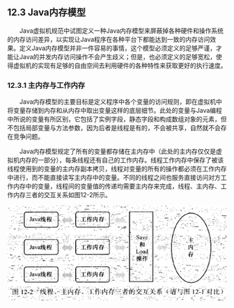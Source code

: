 ## 12.3 Java内存模型
　　Java虚拟机规范中试图定义一种Java内存模型来屏蔽掉各种硬件和操作系统的内存访问差异，以实现让Java程序在各种平台下都能达到一致的内存访问效果。定义Java内存模型并非一件容易的事情，这个模型必须定义的足够严谨，才能让Java的并发内存访问操作不会产生歧义；但是，也必须定义的足够宽松，使得虚拟机的实现有足够的自由空间去利用硬件的各种特性来获取更好的执行速度。

### 12.3.1 主内存与工作内存
　　Java内存模型的主要目标是定义程序中各个变量的访问规则，即在虚拟机中将变量存储到内存和从内存中取出变量这样的底层细节。此处的变量与Java编程中所说的变量有所区别，它包括了实例字段，静态字段和构成数组对象的元素，但不包括局部变量与方法参数，因为后者是线程是有的，不会被共享，自然就不会存在竞争问题。

　　Java内存模型规定了所有的变量都存储在主内存中（此处的主内存仅仅是虚拟机内存的一部分），每条线程还有自己的工作内存。线程工作内存中保存了被该线程使用到的变量的主内存副本拷贝，线程对变量的所有的操作都必须在工作内存中进行，而不能直接读写主内存中的变量。不同的线程之间也服务直接访问对方工作内存中的变量，线程间的变量值的传递均需要主内存来完成，线程、主内存、工作内存三者的交互关系如图12-2所示。

![线程、主内存、工作内存三者的交互关系](https://github.com/AcesDream/apebook/blob/master/%E6%B7%B1%E5%85%A5%E7%90%86%E8%A7%A3Java%E8%99%9A%E6%8B%9F%E6%9C%BA/image/%E7%BA%BF%E7%A8%8B-%E4%B8%BB%E5%86%85%E5%AD%98-%E5%B7%A5%E4%BD%9C%E5%86%85%E5%AD%98%E4%B8%89%E8%80%85%E7%9A%84%E4%BA%A4%E4%BA%92%E5%85%B3%E7%B3%BB.png?raw=true)
